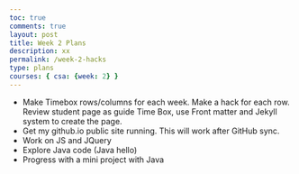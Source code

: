 ```yaml
---
toc: true
comments: true
layout: post
title: Week 2 Plans
description: xx
permalink: /week-2-hacks
type: plans
courses: { csa: {week: 2} }
---
```


- Make Timebox rows/columns for each week. Make a hack for each row. Review student page as guide Time Box, use Front matter and Jekyll system to create the page.
- Get my github.io public site running. This will work after GitHub sync. 
- Work on JS and JQuery
- Explore Java code (Java hello)
- Progress with a mini project with Java 